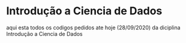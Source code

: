 # Introdução a Ciencia de Dados

aqui esta todos os codigos pedidos ate hoje (28/09/2020) da diciplina Introdução a Ciencia de Dados